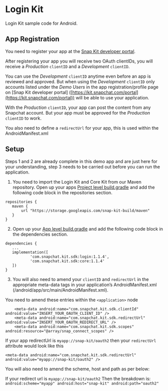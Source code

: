 # Login Kit

Login Kit sample code for Android.

## App Registration

You need to register your app at the [Snap Kit developer portal](https://kit.snapchat.com).

After registering your app you will receive two OAuth clientIDs, you will receive a *Production* `clientID` and a *Development* `clientID`.

You can use the *Development* `clientID` anytime even before an app is reviewed and approved. But when using the *Development* `clientID` only accounts listed under the *Demo Users* in the app registration/profile page on [Snap Kit developer portal] ([https://kit.snapchat.com/portal](https://kit.snapchat.com/portal)) will be able to use your application.

With the *Production* `clientID`, your app can post the content from any Snapchat account. But your app must be approved for the *Production* `clientID` to work.

You also need to define a `redirectUrl` for your app, this is used within the AndroidManifest.xml

## Setup
Steps 1 and 2 are already complete in this demo app and are just here for your understanding, step 3 needs to be carried out before you can run the application.

1. You need to import the Login Kit and Core Kit from our Maven repository.
Open up your apps [Project level build.gradle](/build.gradle) and add the following code block in the repositories section.

```
repositories {
   maven {
       url "https://storage.googleapis.com/snap-kit-build/maven"
   }
}
```

2. Open up your [App level build.gradle](/app/build.gradle) and add the following code block in the dependencies section.

```
dependencies {
   ...
   implementation([
           'com.snapchat.kit.sdk:login:1.1.4',
           'com.snapchat.kit.sdk:core:1.1.4'
   ])
}
```

3. You will also need to amend your `clientID` and `redirectUrl` in the appropriate meta-data tags in your application’s AndroidManifest.xml (/android/app/src/main/AndroidManifest.xml).

You need to amend these entries within the ```<application>``` node

        <meta-data android:name="com.snapchat.kit.sdk.clientId" android:value="INSERT_YOUR_OAUTH_CLIENT_ID" />
        <meta-data android:name="com.snapchat.kit.sdk.redirectUrl" android:value="INSERT_YOUR_OAUTH_REDIRECT_URL" />
        <meta-data android:name="com.snapchat.kit.sdk.scopes" android:resource="@array/snap_connect_scopes" />

If your app redirectUrl is `myapp://snap-kit/oauth2` then your `redirectUrl` attribute would look like this
```
<meta-data android:name="com.snapchat.kit.sdk.redirectUrl" android:value="myapp://snap-kit/oauth2" />
```

You will also need to amend the scheme, host and path as per below:
<intent-filter>
       <data
           android:scheme="the scheme of your redirect url"
           android:host="the host of your redirect url"
           android:path="the path of your redirect url"
           />
   </intent-filter>

If your redirect url is `myapp://snap-kit/oauth2` Then the breakdown is: `android:scheme="myapp" android:host="snap-kit" android:path="oauth2"`




